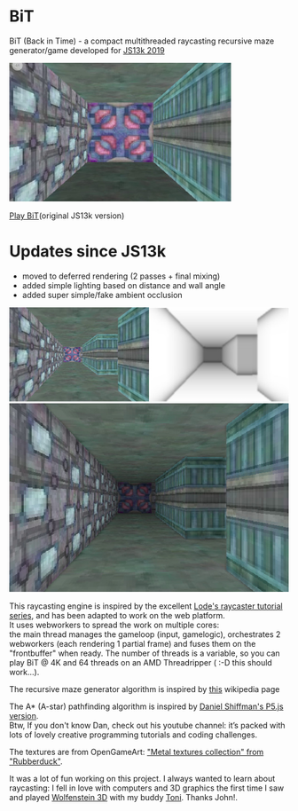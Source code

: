 # BiT
BiT (Back in Time) - a compact multithreaded raycasting recursive maze generator/game developed for [JS13k 2019](https://js13kgames.com/entries/2019)  

![BiT screenshot](/screenshots/BiT_highres.jpg?raw=true)  

[Play BiT](https://js13kgames.com/entries/bit-back-in-time)(original JS13k version)

# Updates since JS13k
* moved to deferred rendering (2 passes + final mixing)
* added simple lighting based on distance and wall angle
* added super simple/fake ambient occlusion

![Deferred rendering screenshot](/screenshots/BiT_deferred.jpg)

This raycasting engine is inspired by the excellent [Lode's raycaster tutorial series](https://lodev.org/cgtutor/raycasting.html), and has been adapted to work on the web platform.  
It uses webworkers to spread the work on multiple cores:  
the main thread manages the gameloop (input, gamelogic), orchestrates 2 webworkers (each rendering 1 partial frame) and fuses them on the "frontbuffer" when ready. The number of threads is a variable, so you can play BiT @ 4K and 64 threads on an AMD Threadripper ( :-D this should work...).  

The recursive maze generator algorithm is inspired by [this](https://en.wikipedia.org/wiki/Maze_generation_algorithm#Recursive_division_method) wikipedia page  

The A* (A-star) pathfinding algorithm is inspired by [Daniel Shiffman's P5.js version](https://www.youtube.com/watch?v=aKYlikFAV4k).  
Btw, If you don't know Dan, check out his youtube channel: it’s packed with lots of lovely creative programming tutorials and coding challenges.  

The textures are from OpenGameArt: ["Metal textures collection" from "Rubberduck"](https://opengameart.org/content/40-free-metal-textures-from-mtc-sets).  

It was a lot of fun working on this project. I always wanted to learn about raycasting: I fell in love with computers and 3D graphics the first time I saw and played [Wolfenstein 3D](https://en.wikipedia.org/wiki/Wolfenstein_3D) with my buddy [Toni](https://github.com/zgypa). Thanks John!.
